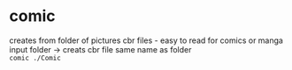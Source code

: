 # comic

creates from folder of pictures cbr files - easy to read for comics or manga    
input folder -> creats cbr file same name as folder  
```comic ./Comic```

